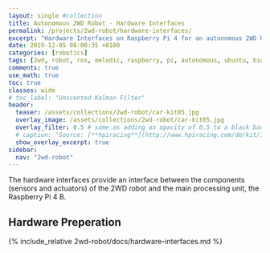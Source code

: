 ```yaml
---
layout: single #collection
title: Autonomous 2WD Robot - Hardware Interfaces
permalink: /projects/2wd-robot/hardware-interfaces/
excerpt: "Hardware Interfaces on Raspberry Pi 4 for an autonomous 2WD Robot running ROS melodic to sense and act in an environment."
date: 2019-12-05 08:00:35 +0100
categories: [robotics]
tags: [2wd, robot, ros, melodic, raspberry, pi, autonomous, ubuntu, bionic, hardware, interface]
comments: true
use_math: true
toc: true
classes: wide
# toc_label: "Unscented Kalman Filter"
header:
  teaser: /assets/collections/2wd-robot/car-kit05.jpg
  overlay_image: /assets/collections/2wd-robot/car-kit05.jpg
  overlay_filter: 0.5 # same as adding an opacity of 0.5 to a black background
  # caption: "Source: [**hpiracing**](http://www.hpiracing.com/de/kit/114343)"
  show_overlay_excerpt: true
sidebar:
  nav: "2wd-robot"
---
```


The hardware interfaces provide an interface between the components (sensors and actuators) of the 2WD robot and
the main processing unit, the Raspberry Pi 4 B.


## Hardware Preperation

{% include_relative 2wd-robot/docs/hardware-interfaces.md %}
